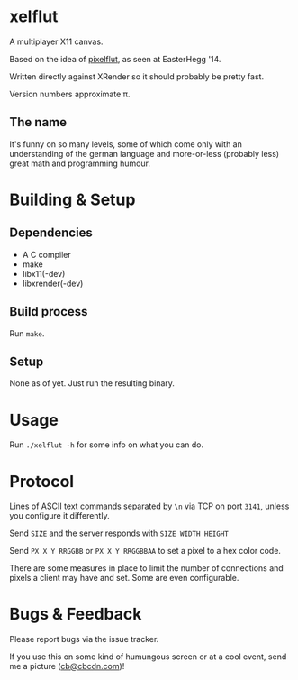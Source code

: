 # xelflut

A multiplayer X11 canvas.

Based on the idea of [pixelflut](https://cccgoe.de/wiki/Pixelflut), as seen at EasterHegg '14.

Written directly against XRender so it should probably be pretty fast.

Version numbers approximate &pi;.

## The name

It's funny on so many levels, some of which come only with an understanding of the german language
and more-or-less (probably less) great math and programming humour.

# Building & Setup

## Dependencies

* A C compiler
* make
* libx11(-dev)
* libxrender(-dev)

## Build process

Run `make`.

## Setup

None as of yet. Just run the resulting binary.

# Usage

Run `./xelflut -h` for some info on what you can do.

# Protocol

Lines of ASCII text commands separated by `\n` via TCP on port `3141`, unless you
configure it differently.


Send `SIZE` and the server responds with `SIZE WIDTH HEIGHT`

Send `PX X Y RRGGBB` or `PX X Y RRGGBBAA` to set a pixel to a hex color code.

There are some measures in place to limit the number of connections and pixels a client
may have and set. Some are even configurable.

# Bugs & Feedback

Please report bugs via the issue tracker. 

If you use this on some kind of humungous screen or at a cool event, send me a picture (cb@cbcdn.com)!
